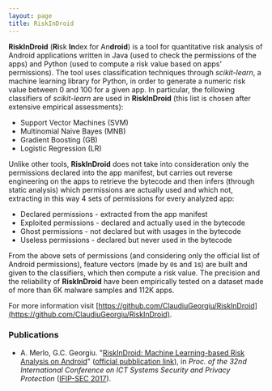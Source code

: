 ```yaml
---
layout: page
title: RiskInDroid
---
```


**RiskInDroid** (**Ri**sk **In**dex for An**droid**) is a tool for quantitative risk analysis of Android applications written in Java (used to check the permissions of the apps) and Python (used to compute a risk value based on apps' permissions). The tool uses classification techniques through *scikit-learn*, a machine learning library for Python, in order to generate a numeric risk value between 0 and 100 for a given app. In particular, the following classifiers of *scikit-learn* are used in **RiskInDroid** (this list is chosen after extensive empirical assessments):
* Support Vector Machines (SVM)
* Multinomial Naive Bayes (MNB)
* Gradient Boosting (GB)
* Logistic Regression (LR)

Unlike other tools, **RiskInDroid** does not take into consideration only the permissions declared into the app manifest, but carries out reverse engineering on the apps to retrieve the bytecode and then infers (through static analysis) which permissions are actually used and which not, extracting in this way 4 sets of permissions for every analyzed app:
* Declared permissions - extracted from the app manifest
* Exploited permissions - declared and actually used in the bytecode
* Ghost permissions - not declared but with usages in the bytecode
* Useless permissions - declared but never used in the bytecode

From the above sets of permissions (and considering only the official list of Android permissions), feature vectors (made by `0`s and `1`s) are built and given to the classifiers, which then compute a risk value. The precision and the reliability of **RiskInDroid** have been empirically tested on a dataset made of more than 6K malware samples and 112K apps.

For more information visit [https://github.com/ClaudiuGeorgiu/RiskInDroid](https://github.com/ClaudiuGeorgiu/RiskInDroid).

### Publications

* A. Merlo, G.C. Georgiu. "[RiskInDroid: Machine Learning-based Risk Analysis on Android](https://raw.githubusercontent.com/ClaudiuGeorgiu/RiskInDroid/master/docs/paper/RiskInDroid.pdf)" ([official pubblication link](https://link.springer.com/chapter/10.1007/978-3-319-58469-0_36)), in *Proc. of the 32nd International Conference on ICT Systems Security and Privacy Protection* ([IFIP-SEC 2017](http://www.ifipsec.org/)).
